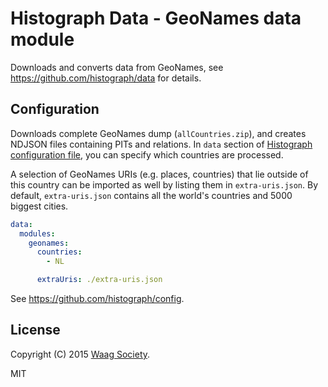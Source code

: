 # Histograph Data - GeoNames data module

Downloads and converts data from GeoNames, see https://github.com/histograph/data for details.

## Configuration

Downloads complete GeoNames dump (`allCountries.zip`), and creates NDJSON files containing PITs and relations. In `data` section of [Histograph configuration file](https://github.com/histograph/config), you can specify which countries are processed.

A selection of GeoNames URIs (e.g. places, countries) that lie outside of this country can be imported as well by listing them in `extra-uris.json`. By default, `extra-uris.json` contains all the world's countries and 5000 biggest cities.

```yml
data:
  modules:
    geonames:
      countries:
        - NL

      extraUris: ./extra-uris.json
```

See https://github.com/histograph/config.

## License

Copyright (C) 2015 [Waag Society](http://waag.org).

MIT
